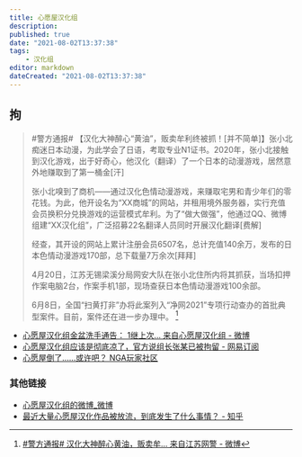 ```yaml
---
title: 心愿屋汉化组
description:
published: true
date: "2021-08-02T13:37:38"
tags:
    - 汉化组
editor: markdown
dateCreated: "2021-08-02T13:37:38"
---
```


## 拘

> \#警方通报# 【汉化大神醉心“黄油”，贩卖牟利终被抓！[并不简单]】张小北痴迷日本动漫，为此学会了日语，考取专业N1证书。2020年，张小北接触到汉化游戏，出于好奇心，他汉化（翻译）了一个日本的动漫游戏，居然意外地赚取到了第一桶金[汗]
>
> 张小北嗅到了商机——通过汉化色情动漫游戏，来赚取宅男和青少年们的零花钱。为此，他开设名为“XX商城”的网站，并租用境外服务器，实行充值会员换积分兑换游戏的运营模式牟利。为了“做大做强”，他通过QQ、微博组建“XX汉化组”，广泛招募22名翻译人员同时开展汉化翻译[费解]
>
> 经查，其开设的网站上累计注册会员6507名，总计充值140余万，发布的日本色情动漫游戏170部，总下载量7万余次[拜拜]
>
> 4月20日，江苏无锡梁溪分局网安大队在张小北住所内将其抓获，当场扣押作案电脑2台，作案手机1部，现场查获日本色情动漫游戏100余部。
>
> 6月8日，全国“扫黄打非”办将此案列入“净网2021”专项行动查办的首批典型案件。目前，案件还在进一步办理中。 [^Je0aC]

[^Je0aC]: [\#警方通报# 汉化大神醉心黄油，贩卖牟... 来自江苏网警 - 微博](https://archive.is/Je0aC "https://weibo.com/5431447659/KrzgA4UN3")

+ [心愿屋汉化组金盆洗手通告： 1继上次... 来自心愿屋汉化组 - 微博](https://archive.is/wmN1K "https://www.weibo.com/3238580924/KiaOceSYp")
+ [心愿屋汉化组应该是彻底凉了，官方说组长张某已被拘留 - 网易订阅](https://web.archive.org/web/20210802053500/https://www.163.com/dy/article/GC0N75D50515AE1Q.html)
+ [心愿屋倒了……或许吧？ NGA玩家社区](https://archive.is/l08Mf "https://bbs.nga.cn/read.php?tid=27115328")

### 其他链接

+ [心愿屋汉化组的微博_微博](https://archive.is/GdJs4 "https://www.weibo.com/xywqy")
+ [最近大量心愿屋汉化作品被放流，到底发生了什么事情？ - 知乎](https://web.archive.org/web/20210802053620/https://www.zhihu.com/question/442029228)
